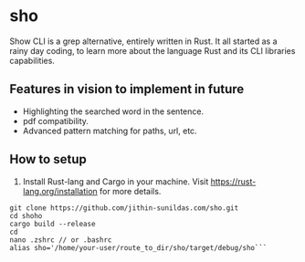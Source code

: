 # sho
Show CLI is a grep alternative, entirely written in Rust. It all started as a rainy day coding, to learn more about the language Rust and its CLI libraries capabilities.
## Features in vision to implement in future
- Highlighting the searched word in the sentence.
- pdf compatibility.
- Advanced pattern matching for paths, url, etc.
## How to setup
1. Install Rust-lang and Cargo in your machine. Visit https://rust-lang.org/installation for more details.
```
git clone https://github.com/jithin-sunildas.com/sho.git
cd shoho
cargo build --release
cd 
nano .zshrc // or .bashrc
alias sho='/home/your-user/route_to_dir/sho/target/debug/sho```
